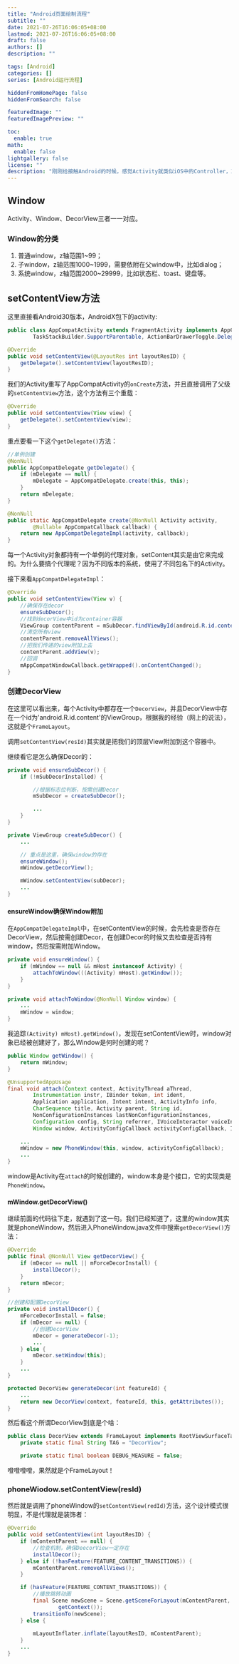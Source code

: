 ```yaml
---
title: "Android页面绘制流程"
subtitle: ""
date: 2021-07-26T16:06:05+08:00
lastmod: 2021-07-26T16:06:05+08:00
draft: false
authors: []
description: ""

tags: [Android]
categories: []
series: [Android运行流程]

hiddenFromHomePage: false
hiddenFromSearch: false

featuredImage: ""
featuredImagePreview: ""

toc:
  enable: true
math:
  enable: false
lightgallery: false
license: ""
description: "刚刚给接触Android的时候，感觉Activity就类似iOS中的Controller，就是一个个的页面。但是其实并不是这样的，因为Android同一时间并不是只绘制一个页面，比如状态栏，其他应用的toast，悬浮球等等。所以Android中必然存在一种\"管家\"机制，负责管理所有进程的绘制行为，他就是WindowManagerService服务。"
---
```



## Window

Activity、Window、DecorView三者一一对应。

### Window的分类

1. 普通window，z轴范围1~99；
2. 子window，z轴范围1000~1999，需要依附在父window中，比如dialog；
3. 系统window，z轴范围2000~29999，比如状态栏、toast、键盘等。

## setContentView方法

这里直接看Android30版本，AndroidX包下的activity:

```java
public class AppCompatActivity extends FragmentActivity implements AppCompatCallback,
        TaskStackBuilder.SupportParentable, ActionBarDrawerToggle.DelegateProvider {

@Override
public void setContentView(@LayoutRes int layoutResID) {
    getDelegate().setContentView(layoutResID);
}
```

我们的Activity重写了AppCompatActivity的`onCreate`方法，并且直接调用了父级的`setContentView`方法，这个方法有三个重载：

```java
@Override
public void setContentView(View view) {
    getDelegate().setContentView(view);
}
```

重点要看一下这个`getDelegate()`方法：

```java
//单例创建
@NonNull
public AppCompatDelegate getDelegate() {
    if (mDelegate == null) {
        mDelegate = AppCompatDelegate.create(this, this);
    }
    return mDelegate;
}

@NonNull
public static AppCompatDelegate create(@NonNull Activity activity,
        @Nullable AppCompatCallback callback) {
    return new AppCompatDelegateImpl(activity, callback);
}
```

每一个Activity对象都持有一个单例的代理对象，setContent其实是由它来完成的。为什么要搞个代理呢？因为不同版本的系统，使用了不同包名下的Activity。

接下来看`AppCompatDelegateImpl`：

```java
@Override
public void setContentView(View v) {
    //确保存在decor
    ensureSubDecor();
    //找到decorView中id为container容器
    ViewGroup contentParent = mSubDecor.findViewById(android.R.id.content);
    //清空所有view
    contentParent.removeAllViews();
    //把我们传递的view附加上去
    contentParent.addView(v);
    //回调
    mAppCompatWindowCallback.getWrapped().onContentChanged();
}
```

### 创建DecorView

在这里可以看出来，每个Activity中都存在一个`DecorView`，并且DecorView中存在一个id为'android.R.id.content'的ViewGroup，根据我的经验（网上的说法），这就是个`FrameLayout`。

调用`setContentView(resId)`其实就是把我们的顶层View附加到这个容器中。

继续看它是怎么确保Decor的：

```java
private void ensureSubDecor() {
    if (!mSubDecorInstalled) {

        //根据标志位判断，按需创建Decor
        mSubDecor = createSubDecor();

        ...
    }
}

private ViewGroup createSubDecor() {
    ...

    // 重点是这里，确保window的存在
    ensureWindow();
    mWindow.getDecorView();

    mWindow.setContentView(subDecor);
    ...
}
```

#### ensureWindow确保Window附加

在`AppCompatDelegateImpl`中，在setContentView的时候，会先检查是否存在DecorView，然后按需创建Decor，在创建Decor的时候又去检查是否持有window，然后按需附加Window。

```java
private void ensureWindow() {
    if (mWindow == null && mHost instanceof Activity) {
        attachToWindow(((Activity) mHost).getWindow());
    }
}

private void attachToWindow(@NonNull Window window) {
    ...
    mWindow = window;
}
```

我追踪`(Activity) mHost).getWindow()`，发现在setContentView时，window对象已经被创建好了，那么Window是何时创建的呢？

```java
public Window getWindow() {
    return mWindow;
}

@UnsupportedAppUsage
final void attach(Context context, ActivityThread aThread,
        Instrumentation instr, IBinder token, int ident,
        Application application, Intent intent, ActivityInfo info,
        CharSequence title, Activity parent, String id,
        NonConfigurationInstances lastNonConfigurationInstances,
        Configuration config, String referrer, IVoiceInteractor voiceInteractor,
        Window window, ActivityConfigCallback activityConfigCallback, IBinder assistToken) {
    
    ...
    mWindow = new PhoneWindow(this, window, activityConfigCallback);
    ...
}
```

window是Activity在`attach`的时候创建的，window本身是个接口，它的实现类是`PhoneWindow`。

#### mWindow.getDecorView()

继续前面的代码往下走，就遇到了这一句。我们已经知道了，这里的window其实就是phoneWindow，然后进入PhoneWindow.java文件中搜索`getDecorView()`方法：

```java
@Override
public final @NonNull View getDecorView() {
    if (mDecor == null || mForceDecorInstall) {
        installDecor();
    }
    return mDecor;
}

//创建和配置DecorView
private void installDecor() {
    mForceDecorInstall = false;
    if (mDecor == null) {
        //创建DecorView
        mDecor = generateDecor(-1);
        ...
    } else {
        mDecor.setWindow(this);
    }
    ...
}

protected DecorView generateDecor(int featureId) {
    ...
    return new DecorView(context, featureId, this, getAttributes());
}
```

然后看这个所谓DecorView到底是个啥：

```java
public class DecorView extends FrameLayout implements RootViewSurfaceTaker, WindowCallbacks {
    private static final String TAG = "DecorView";

    private static final boolean DEBUG_MEASURE = false;

```

噔噔噔噔，果然就是个FrameLayout！

### phoneWiodow.setContentView(resId)

然后就是调用了phoneWindow的`setContentView(redId)`方法，这个设计模式很明显，不是代理就是装饰者：

```java
@Override
public void setContentView(int layoutResID) {
    if (mContentParent == null) {
        //检查机制，确保DeecorView一定存在
        installDecor();
    } else if (!hasFeature(FEATURE_CONTENT_TRANSITIONS)) {
        mContentParent.removeAllViews();
    }

    if (hasFeature(FEATURE_CONTENT_TRANSITIONS)) {
        //播放跳转动画
        final Scene newScene = Scene.getSceneForLayout(mContentParent, layoutResID,
                getContext());
        transitionTo(newScene);
    } else {
      
        mLayoutInflater.inflate(layoutResID, mContentParent);
    }
    ...
}
```